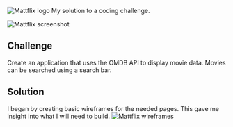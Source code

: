 ![Mattflix logo](https://cdn.rawgit.com/mattpjohnson/mattflix/4cdaf82b/src/logoLarge.png)
My solution to a coding challenge.

![Mattflix screenshot](https://cdn.rawgit.com/mattpjohnson/mattflix/4222cff5/docs/screenshot.png)

## Challenge
Create an application that uses the OMDB API to display movie data. Movies can be searched using a search bar.

## Solution
I began by creating basic wireframes for the needed pages. This gave me insight into what I will need to build.
![Mattflix wireframes](https://cdn.rawgit.com/mattpjohnson/mattflix/4222cff5/docs/wireframes.jpg)
